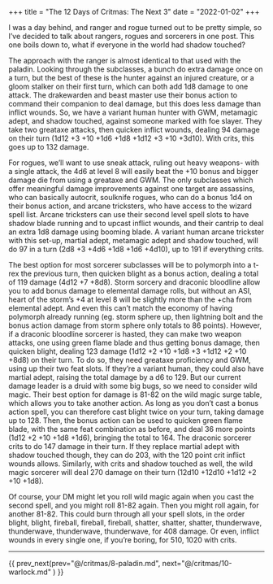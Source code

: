 +++
title = "The 12 Days of Critmas: The Next 3"
date = "2022-01-02"
+++

I was a day behind, and ranger and rogue turned out to be pretty simple, so I’ve decided to talk about rangers, rogues and sorcerers in one post. This one boils down to, what if everyone in the world had shadow touched?
<!-- more -->

The approach with the ranger is almost identical to that used with the paladin. Looking through the subclasses, a bunch do extra damage once on a turn, but the best of these is the hunter against an injured creature, or a gloom stalker on their first turn, which can both add 1d8 damage to one attack. The drakewarden and beast master use their bonus action to command their companion to deal damage, but this does less damage than inflict wounds. So, we have a variant human hunter with GWM, metamagic adept, and shadow touched, against someone marked with foe slayer. They take two greataxe attacks, then quicken inflict wounds, dealing 94 damage on their turn (1d12 +3 +10 +1d6 +1d8 +1d12 +3 +10 +3d10). With crits, this goes up to 132 damage.

For rogues, we’ll want to use sneak attack, ruling out heavy weapons- with a single attack, the 4d6 at level 8 will easily beat the +10 bonus and bigger damage die from using a greataxe and GWM. The only subclasses which offer meaningful damage improvements against one target are assassins, who can basically autocrit, soulknife rogues, who can do a bonus 1d4 on their bonus action, and arcane tricksters, who have access to the wizard spell list. Arcane tricksters can use their second level spell slots to have shadow blade running and to upcast inflict wounds, and their cantrip to deal an extra 1d8 damage using booming blade. A variant human arcane trickster with this set-up, martial adept, metamagic adept and shadow touched, will do 97 in a turn (2d8 +3 +4d6 +1d8 +1d6 +4d10), up to 191 if everything crits.

The best option for most sorcerer subclasses will be to polymorph into a t-rex the previous turn, then quicken blight as a bonus action, dealing a total of 119 damage (4d12 +7 +8d8). Storm sorcery and draconic bloodline allow you to add bonus damage to elemental damage rolls, but without an ASI, heart of the storm’s +4 at level 8 will be slightly more than the +cha from elemental adept. And even this can’t match the economy of having polymorph already running (eg. storm sphere up, then lightning bolt and the bonus action damage from storm sphere only totals to 86 points). However, if a draconic bloodline sorcerer is hasted, they can make two weapon attacks, one using green flame blade and thus getting bonus damage, then quicken blight, dealing 123 damage (1d12 +2 +10 +1d8 +3 +1d12 +2 +10 +8d8) on their turn. To do so, they need greataxe proficiency and GWM, using up their two feat slots. If they’re a variant human, they could also have martial adept, raising the total damage by a d6 to 129. But our current damage leader is a druid with some big bugs, so we need to consider wild magic. Their best option for damage is 81-82 on the wild magic surge table, which allows you to take another action. As long as you don’t cast a bonus action spell, you can therefore cast blight twice on your turn, taking damage up to 128. Then, the bonus action can be used to quicken green flame blade, with the same feat combination as before, and deal 36 more points (1d12 +2 +10 +1d8 +1d6), bringing the total to 164. The draconic sorcerer crits to do 147 damage in their turn. If they replace martial adept with shadow touched though, they can do 203, with the 120 point crit inflict wounds allows. Similarly, with crits and shadow touched as well, the wild magic sorcerer will deal 270 damage on their turn (12d10 +12d10 +1d12 +2 +10 +1d8).

Of course, your DM might let you roll wild magic again when you cast the second spell, and you might roll 81-82 again. Then you might roll again, for another 81-82. This could burn through all your spell slots, in the order blight, blight, fireball, fireball, fireball, shatter, shatter, shatter, thunderwave, thunderwave, thunderwave, thunderwave, for 408 damage. Or even, inflict wounds in every single one, if you’re boring, for 510, 1020 with crits.
***

{{ prev_next(prev="@/critmas/8-paladin.md", next="@/critmas/10-warlock.md" ) }}
